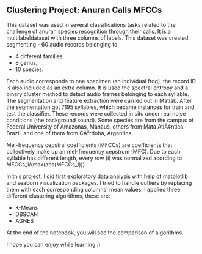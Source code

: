## Clustering Project: Anuran Calls MFCCs

This dataset was used in several classifications tasks related to the challenge of anuran species recognition through their calls. 
It is a multilabeldataset with three columns of labels. 
This dataset was created segmenting - 60 audio records belonging to 

- 4 different families, 
- 8 genus, 
- 10 species. 

Each audio corresponds to one specimen (an individual frog), the record ID is also included as an extra column. It is used the spectral entropy and a binary 
cluster method to detect audio frames belonging to each syllable. The segmentation and feature extraction were carried out in Matlab. After the segmentation 
got 7195 syllables, which became instances for train and test the classifier. These records were collected in situ under real noise conditions 
(the background sound). Some species are from the campus of Federal University of Amazonas, Manaus, others from Mata AtlÃ¢ntica, Brazil, and one of them from 
CÃ³rdoba, Argentina. 

Mel-frequency cepstral coefficients (MFCCs) are coefficients that collectively make up an mel-frequency cepstrum (MFC). Due to each syllable has different length, every row (i) was normalized acording to MFCCs_i/(max(abs(MFCCs_i))).


In this project, I did first exploratory data analysis with help of matplotlib and seaborn visualization packages.
I tried to handle outliers by replacing them with each corresponding columns' mean values. 
I applied three different clustering algorithms, these are:

- K-Means
- DBSCAN
- AGNES

At the end of the notebook, you will see the comparison of algorithms. 

I hope you can enjoy while learning :)
